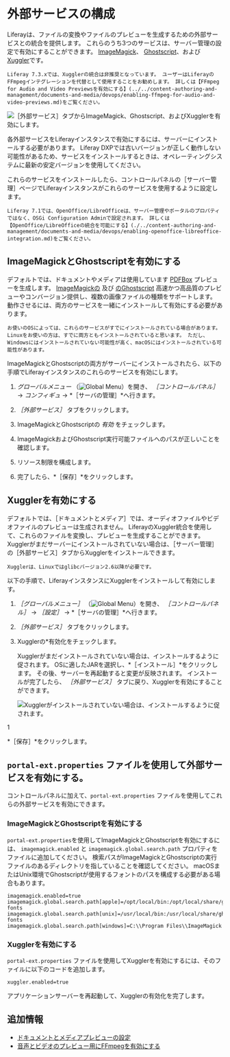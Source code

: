 # 外部サービスの構成

Liferayは、ファイルの変換やファイルのプレビューを生成するための外部サービスとの統合を提供します。 これらのうち3つのサービスは、サーバー管理の設定で有効にすることができます。 [ImageMagick](https://www.imagemagick.org/script/index.php)、 [Ghostscript](https://www.ghostscript.com/)、および [Xuggler](http://www.xuggle.com/xuggler/)です。

```{important}
Liferay 7.3.xでは、Xugglerの統合は非推奨となっています。 ユーザーはLiferayのFFmpegインテグレーションを代替として使用することをお勧めします。 詳しくは【FFmpeg for Audio and Video Previewsを有効にする】(../../content-authoring-and-management/documents-and-media/devops/enabling-ffmpeg-for-audio-and-video-previews.md)をご覧ください。
```

![［外部サービス］タブからImageMagick、Ghostscript、およびXugglerを有効にします。](./configuring-external-services/images/01.png)

各外部サービスをLiferayインスタンスで有効にするには、サーバーにインストールする必要があります。 Liferay DXPでは古いバージョンが正しく動作しない可能性があるため、サービスをインストールするときは、オペレーティングシステムに最新の安定バージョンを使用してください。

これらのサービスをインストールしたら、コントロールパネルの［サーバー管理］ページでLiferayインスタンスがこれらのサービスを使用するように設定します。

```{note}
Liferay 7.1では、OpenOffice/LibreOfficeは、サーバー管理やポータルのプロパティではなく、OSGi Configuration Adminで設定されます。 詳しくは【OpenOffice/LibreOfficeの統合を可能にする】(./../content-authoring-and-management/documents-and-media/devops/enabling-openoffice-libreoffice-integration.md)をご覧ください。
```

## ImageMagickとGhostscriptを有効にする

デフォルトでは、ドキュメントやメディアは使用しています [PDFBox](https://pdfbox.apache.org/) プレビューを生成します。 [ImageMagickの](https://www.imagemagick.org/script/index.php) 及び [のGhostscript](https://www.ghostscript.com/) 高速かつ高品質のプレビューやコンバージョン提供し、複数の画像ファイルの種類をサポートします。 動作させるには、両方のサービスを一緒にインストールして有効にする必要があります。

```{note}
お使いのOSによっては、これらのサービスがすでにインストールされている場合があります。 Linuxをお使いの方は、すでに両方ともインストールされていると思います。 ただし、Windowsにはインストールされていない可能性が高く、macOSにはインストールされている可能性があります。
```

ImageMagickとGhostscriptの両方がサーバーにインストールされたら、以下の手順でLiferayインスタンスのこれらのサービスを有効にします。

1. *グローバルメニュー* （![Global Menu](../../images/icon-applications-menu.png)）を開き、 *［コントロールパネル］* &rarr; *コンフィギュ* &rarr; *［サーバの管理］*へ行きます。

1. *［外部サービス］* タブをクリックします。

1. ImageMagickとGhostscriptの *有効* をチェックします。

1. ImageMagickおよびGhostscript実行可能ファイルへのパスが正しいことを確認します。

1. リソース制限を構成します。

1. 完了したら、*［保存］*をクリックします。

## Xugglerを有効にする

デフォルトでは、［ドキュメントとメディア］では、オーディオファイルやビデオファイルのプレビューは生成されません。 LiferayのXuggler統合を使用して、これらのファイルを変換し、プレビューを生成することができます。 Xugglerがまだサーバーにインストールされていない場合は、［サーバー管理］の［外部サービス］タブからXugglerをインストールできます。

```{tip}
Xugglerは、Linuxではglibcバージョン2.6以降が必要です。
```

以下の手順で、LiferayインスタンスにXugglerをインストールして有効にします。

1. *［グローバルメニュー］* （![Global Menu](../../images/icon-applications-menu.png)）を開き、 *［コントロールパネル］* &rarr; *［設定］* &rarr; *［サーバの管理］*へ行きます。

1. *［外部サービス］* タブをクリックします。

1. Xugglerの*有効化をチェックします。</p>

   Xugglerがまだインストールされていない場合は、インストールするように促されます。 OSに適したJARを選択し、*［インストール］*をクリックします。 その後、サーバーを再起動すると変更が反映されます。 インストールが完了したら、 *［外部サービス］* タブに戻り、Xugglerを有効にすることができます。

   ![Xugglerがインストールされていない場合は、インストールするように促されます。](./configuring-external-services/images/02.png)</li>

1

*［保存］*をクリックします。</ol>

## `portal-ext.properties` ファイルを使用して外部サービスを有効にする。

コントロールパネルに加えて、`portal-ext.properties` ファイルを使用してこれらの外部サービスを有効にできます。

### ImageMagickとGhostscriptを有効にする

`portal-ext.properties`を使用してImageMagickとGhostscriptを有効にするには、 `imagemagick.enabled` と `imagemagick.global.search.path` プロパティをファイルに追加してください。 検索パスがImageMagickとGhostscriptの実行ファイルのあるディレクトリを指していることを確認してください。 macOSまたはUnix環境でGhostscriptが使用するフォントのパスを構成する必要がある場合もあります。

```properties
imagemagick.enabled=true
imagemagick.global.search.path[apple]=/opt/local/bin:/opt/local/share/ghostscript/fonts:/opt/local/share/fonts/urw-fonts
imagemagick.global.search.path[unix]=/usr/local/bin:/usr/local/share/ghostscript/fonts:/usr/local/share/fonts/urw-fonts
imagemagick.global.search.path[windows]=C:\\Program Files\\ImageMagick
```

### Xugglerを有効にする

`portal-ext.properties` ファイルを使用してXugglerを有効にするには、そのファイルに以下のコードを追加します。

```properties
xuggler.enabled=true
```

アプリケーションサーバーを再起動して、Xugglerの有効化を完了します。

## 追加情報

* [ドキュメントとメディアプレビューの設定](../../content-authoring-and-management/documents-and-media/devops/configuring-documents-and-media-previews.md)
* [音声とビデオのプレビュー用にFFmpegを有効にする](../../content-authoring-and-management/documents-and-media/devops/enabling-ffmpeg-for-audio-and-video-previews.md)
